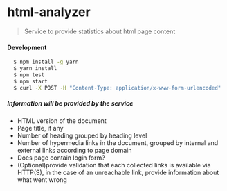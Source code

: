 # html-analyzer
> Service to provide statistics about html page content


#### Development
```bash
  $ npm install -g yarn
  $ yarn install
  $ npm test
  $ npm start
  $ curl -X POST -H "Content-Type: application/x-www-form-urlencoded" 'url=https://github.com/login' "http://localhost:3000/"
```

##### Information will be provided by the service
 * HTML version of the document
 * Page title, if any
 * Number of heading grouped by heading level
 * Number of hypermedia links in the document, grouped by internal and external links according to page domain
 * Does page contain login form?
 * (Optional)provide validation that each collected links is available via HTTP(S), in the case of an unreachable link, provide information about what went wrong
